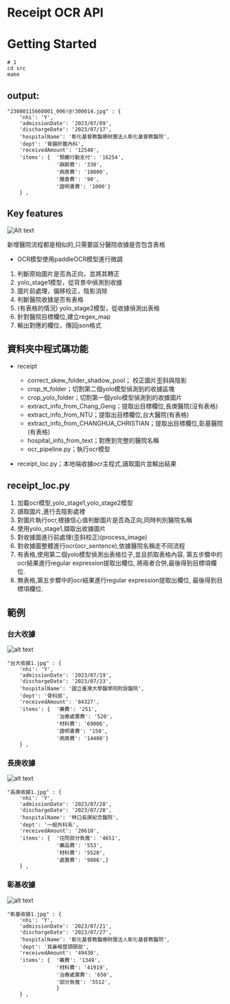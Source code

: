 # Receipt OCR API

# Getting Started
```
# 1
cd src
make
```

## output:
```
"23080115660001_006!@!300014.jpg" : {
    'nhi': 'Y', 
    'admissionDate': '2023/07/09', 
    'dischargeDate': '2023/07/17', 
    'hospitalName': '彰化基督教醫療財團法人彰化基督教醫院', 
    'dept': '胃腸肝膽內科', 
    'receivedAmount': '12540', 
    'items': {  '預繳行動支付': '16254',
                '麻醉費': '330',
                '病房費': '10800', 
                '膳食費': '90',
                '證明書費': '1000'}
    } ,
```

## Key features

![Alt text](ocr_pipeline.jpg)

  
新增醫院流程都是相似的,只需要區分醫院收據是否包含表格
* OCR模型使用paddleOCR模型進行微調
1. 判斷原始圖片是否為正向，並將其轉正
2. yolo_stage1模型，從背景中偵測到收據
3. 圖片前處理，偏移校正，陰影消除
4. 判斷醫院收據是否有表格
5. (有表格的情況) yolo_stage2模型，從收據偵測出表格
6. 針對醫院目標欄位,建立regex_map
7. 輸出對應的欄位，傳回json格式

## 資料夾中程式碼功能
* receipt  
    * correct_skew_folder_shadow_pool； 校正圖片歪斜與陰影
    * crop_tt_folder；切割第二個yolo模型偵測到的收據區塊
    * crop_yolo_folder；切割第一個yolo模型偵測到的收據圖片
    * extract_info_from_Chang_Geng；提取出目標欄位,長庚醫院(沒有表格)
    * extract_info_from_NTU；提取出目標欄位,台大醫院(有表格)
    * extract_info_from_CHANGHUA_CHRISTIAN；提取出目標欄位,彰基醫院(有表格)
    * hospital_info_from_text；對應到完整的醫院名稱
    * ocr_pipeline.py；執行ocr模型

* receipt_loc.py；本地端收據ocr主程式,讀取圖片並輸出結果

## receipt_loc.py

1. 加載ocr模型,yolo_stage1,yolo_stage2模型
2. 讀取圖片,進行去陰影處裡
3. 對圖片執行ocr,根據信心值判斷圖片是否為正向,同時判別醫院名稱
4. 使用yolo_stage1,擷取出收據圖片
4. 對收據圖進行前處理(歪斜校正)(process_image)
5. 對收據圖整體進行ocr(ocr_sentence),依據醫院名稱走不同流程
6. 有表格,使用第二個yolo模型偵測出表格位子,並且抓取表格內容,
    第五步驟中的ocr結果進行regular expression提取出欄位,
    將兩者合併,最後得到目標項欄位.
7. 無表格,第五步驟中的ocr結果進行regular expression提取出欄位,
    最後得到目標項欄位.

## 範例
### 台大收據
![alt text](ntu1_image.png)
```
"台大收據1.jpg" : {
    'nhi': 'Y', 
    'admissionDate': '2023/07/19', 
    'dischargeDate': '2023/07/23', 
    'hospitalName': '國立臺灣大學醫學院附設醫院', 
    'dept': '骨科部', 
    'receivedAmount': '84327', 
    'items': {  '藥費': '251',
                '治療處置費': '520',
                '材料費': '69006', 
                '證明書費': '150',
                '病房費': '14400'}
    } ,
```
### 長庚收據
![alt text](cg1_image.png)
```
"長庚收據1.jpg" : {
    'nhi': 'Y', 
    'admissionDate': '2023/07/28', 
    'dischargeDate': '2023/07/28', 
    'hospitalName': '林口長庚紀念醫院', 
    'dept': '一般外科系', 
    'receivedAmount': '20610', 
    'items': {  '住院部分負擔': '4651',
                '藥品費': '553',
                '材料費': '5520', 
                '處置費': '9886',}
    } ,
```
### 彰基收據
![alt text](ck1_image.png)
```
"彰基收據1.jpg" : {
    'nhi': 'Y', 
    'admissionDate': '2023/07/21', 
    'dischargeDate': '2023/07/27', 
    'hospitalName': '彰化基督教醫療財團法人彰化基督教醫院', 
    'dept': '耳鼻喉暨頭頸部', 
    'receivedAmount': '49430', 
    'items': {  '藥費': '1349',
                '材料費': '41919',
                '治療處置費': '650', 
                '部分負擔': '5512',
                }
    } ,
```